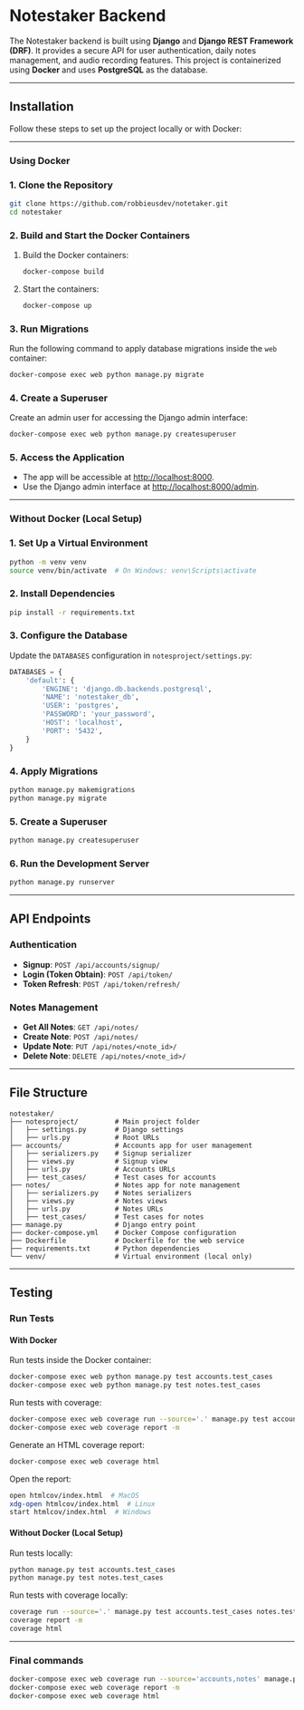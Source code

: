 # **Notestaker Backend**

The Notestaker backend is built using **Django** and **Django REST Framework (DRF)**. It provides a secure API for user authentication, daily notes management, and audio recording features. This project is containerized using **Docker** and uses **PostgreSQL** as the database.

---

## **Installation**

Follow these steps to set up the project locally or with Docker:

---

### **Using Docker**

### **1. Clone the Repository**

```bash
git clone https://github.com/robbieusdev/notetaker.git
cd notestaker
```

### **2. Build and Start the Docker Containers**

1. Build the Docker containers:
   ```bash
   docker-compose build
   ```

2. Start the containers:
   ```bash
   docker-compose up
   ```

### **3. Run Migrations**

Run the following command to apply database migrations inside the `web` container:

```bash
docker-compose exec web python manage.py migrate
```

### **4. Create a Superuser**

Create an admin user for accessing the Django admin interface:

```bash
docker-compose exec web python manage.py createsuperuser
```

### **5. Access the Application**

- The app will be accessible at [http://localhost:8000](http://localhost:8000).
- Use the Django admin interface at [http://localhost:8000/admin](http://localhost:8000/admin).

---

### **Without Docker (Local Setup)**

### **1. Set Up a Virtual Environment**

```bash
python -m venv venv
source venv/bin/activate  # On Windows: venv\Scripts\activate
```

### **2. Install Dependencies**

```bash
pip install -r requirements.txt
```

### **3. Configure the Database**

Update the `DATABASES` configuration in `notesproject/settings.py`:

```python
DATABASES = {
    'default': {
        'ENGINE': 'django.db.backends.postgresql',
        'NAME': 'notestaker_db',
        'USER': 'postgres',
        'PASSWORD': 'your_password',
        'HOST': 'localhost',
        'PORT': '5432',
    }
}
```

### **4. Apply Migrations**

```bash
python manage.py makemigrations
python manage.py migrate
```

### **5. Create a Superuser**

```bash
python manage.py createsuperuser
```

### **6. Run the Development Server**

```bash
python manage.py runserver
```

---

## **API Endpoints**

### **Authentication**

- **Signup**: `POST /api/accounts/signup/`
- **Login (Token Obtain)**: `POST /api/token/`
- **Token Refresh**: `POST /api/token/refresh/`

### **Notes Management**

- **Get All Notes**: `GET /api/notes/`
- **Create Note**: `POST /api/notes/`
- **Update Note**: `PUT /api/notes/<note_id>/`
- **Delete Note**: `DELETE /api/notes/<note_id>/`

---

## **File Structure**

```
notestaker/
├── notesproject/         # Main project folder
│   ├── settings.py       # Django settings
│   ├── urls.py           # Root URLs
├── accounts/             # Accounts app for user management
│   ├── serializers.py    # Signup serializer
│   ├── views.py          # Signup view
│   ├── urls.py           # Accounts URLs
│   ├── test_cases/       # Test cases for accounts
├── notes/                # Notes app for note management
│   ├── serializers.py    # Notes serializers
│   ├── views.py          # Notes views
│   ├── urls.py           # Notes URLs
│   ├── test_cases/       # Test cases for notes
├── manage.py             # Django entry point
├── docker-compose.yml    # Docker Compose configuration
├── Dockerfile            # Dockerfile for the web service
├── requirements.txt      # Python dependencies
└── venv/                 # Virtual environment (local only)
```

---

## **Testing**

### **Run Tests**

#### **With Docker**

Run tests inside the Docker container:

```bash
docker-compose exec web python manage.py test accounts.test_cases
docker-compose exec web python manage.py test notes.test_cases
```

Run tests with coverage:

```bash
docker-compose exec web coverage run --source='.' manage.py test accounts.test_cases notes.test_cases
docker-compose exec web coverage report -m
```

Generate an HTML coverage report:

```bash
docker-compose exec web coverage html
```

Open the report:

```bash
open htmlcov/index.html  # MacOS
xdg-open htmlcov/index.html  # Linux
start htmlcov/index.html  # Windows
```

#### **Without Docker (Local Setup)**

Run tests locally:

```bash
python manage.py test accounts.test_cases
python manage.py test notes.test_cases
```

Run tests with coverage locally:

```bash
coverage run --source='.' manage.py test accounts.test_cases notes.test_cases
coverage report -m
coverage html
```

---

### Final commands

```bash
docker-compose exec web coverage run --source='accounts,notes' manage.py test accounts.test_cases notes.test_cases
docker-compose exec web coverage report -m
docker-compose exec web coverage html


```